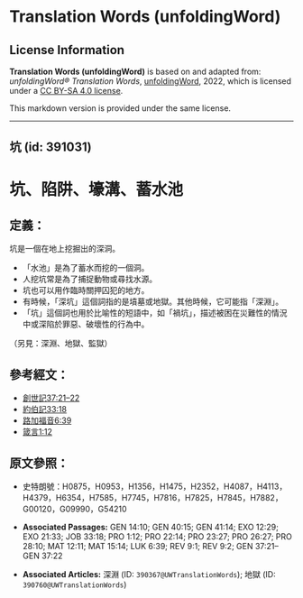 # Translation Words (unfoldingWord)

## License Information

**Translation Words (unfoldingWord)** is based on and adapted from: _unfoldingWord® Translation Words_, [unfoldingWord](https://unfoldingword.org/utw), 2022, which is licensed under a [CC BY-SA 4.0 license](https://creativecommons.org/licenses/by-sa/4.0/legalcode.en).

This markdown version is provided under the same license.



--------------------------------

## 坑 (id: 391031)

坑、陷阱、壕溝、蓄水池
===========

定義：
---

坑是一個在地上挖掘出的深洞。

* 「水池」是為了蓄水而挖的一個洞。
* 人挖坑常是為了捕捉動物或尋找水源。
* 坑也可以用作臨時關押囚犯的地方。
* 有時候，「深坑」這個詞指的是墳墓或地獄。其他時候，它可能指「深淵」。
* 「坑」這個詞也用於比喻性的短語中，如「禍坑」，描述被困在災難性的情況中或深陷於罪惡、破壞性的行為中。

（另見：深淵、地獄、監獄）

參考經文：
-----

* [創世記37:21–22](https://ref.ly/Gen37:21-Gen37:22)
* [約伯記33:18](https://ref.ly/Job33:18)
* [路加福音6:39](https://ref.ly/Luke6:39)
* [箴言1:12](https://ref.ly/Prov1:12)

原文參照：
-----

* 史特朗號：H0875，H0953，H1356，H1475，H2352，H4087，H4113，H4379，H6354，H7585，H7745，H7816，H7825，H7845，H7882，G00120，G09990，G54210

* **Associated Passages:** GEN 14:10; GEN 40:15; GEN 41:14; EXO 12:29; EXO 21:33; JOB 33:18; PRO 1:12; PRO 22:14; PRO 23:27; PRO 26:27; PRO 28:10; MAT 12:11; MAT 15:14; LUK 6:39; REV 9:1; REV 9:2; GEN 37:21–GEN 37:22
* **Associated Articles:** 深淵 (ID: `390367@UWTranslationWords`); 地獄 (ID: `390760@UWTranslationWords`)

